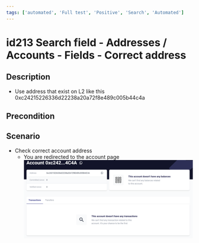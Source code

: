 ```yaml
---
tags: ['automated', 'Full test', 'Positive', 'Search', 'Automated']
---
```


# id213 Search field - Addresses / Accounts - Fields - Correct address

## Description
  - Use address that exist on L2 like this 0xc24215226336d22238a20a72f8e489c005b44c4a

## Precondition


## Scenario
- Check correct account address
    - You are redirected to the account page
![id213](../../../../../static/img/Fields/Search%20field%20-%20Addresses%7CAccounts/id213.png)
